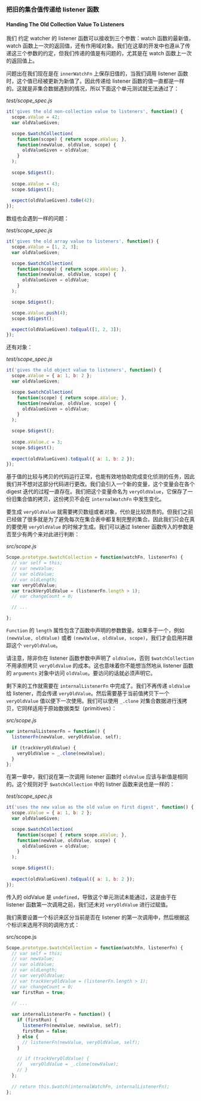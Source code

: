 ### 把旧的集合值传递给 listener 函数
#### Handing The Old Collection Value To Listeners

我们 约定 watcher 的 listener 函数可以接收到三个参数：watch 函数的最新值，watch 函数上一次的返回值，还有作用域对象。我们在这章的开发中也遵从了传递这三个参数的约定，但我们传递的值是有问题的，尤其是在 watch 函数上一次的返回值上。


问题出在我们现在是在 `innerWatchFn` 上保存旧值的，当我们调用 listener 函数时，这个值已经被更新为新值了。因此传递给 listener 函数的值一直都是一样的。这就是非集合数据遇到的情况，所以下面这个单元测试就无法通过了：

_test/scope_spec.js_

```js
it('gives the old non-collection value to listeners', function() {
  scope.aValue = 42;
  var oldValueGiven;

  scope.$watchCollection(
    function(scope) { return scope.aValue; },
    function(newValue, oldValue, scope) {
      oldValueGiven = oldValue;
    }
  );
  
  scope.$digest();
  
  scope.aValue = 43;
  scope.$digest();
  
  expect(oldValueGiven).toBe(42);
});
```

数组也会遇到一样的问题：

_test/scope_spec.js_

```js
it('gives the old array value to listeners', function() {
  scope.aValue = [1, 2, 3];
  var oldValueGiven;

  scope.$watchCollection(
    function(scope) { return scope.aValue; },
    function(newValue, oldValue, scope) {
      oldValueGiven = oldValue;
    }
  );

  scope.$digest();

  scope.aValue.push(4);
  scope.$digest();

  expect(oldValueGiven).toEqual([1, 2, 3]);
});
```

还有对象：

_test/scope_spec.js_

```js
it('gives the old object value to listeners', function() {
  scope.aValue = { a: 1, b: 2 };
  var oldValueGiven;

  scope.$watchCollection(
    function(scope) { return scope.aValue; },
    function(newValue, oldValue, scope) {
      oldValueGiven = oldValue;
    }
  );

  scope.$digest();
  
  scope.aValue.c = 3;
  scope.$digest();
  
  expect(oldValueGiven).toEqual({ a: 1, b: 2 });
});
```

基于值的比较与拷贝的代码运行正常，也能有效地协助完成变化侦测的任务，因此我们并不想对这部分代码进行更改。我们会引入一个新的变量，这个变量会在各个 digest 迭代的过程一直存在。我们把这个变量命名为 `veryOldValue`，它保存了一份旧集合值的拷贝，这份拷贝不会在 `internalWatchFn` 中发生变化。

要生成 `veryOldValue` 就需要拷贝数组或者对象，代价是比较昂贵的。但我们之前已经做了很多就是为了避免每次在集合表中都复制完整的集合。因此我们只会在真的要使用 `veryOldValue` 的时候才生成。我们可以通过 listener 函数传入的参数是否至少有两个来对此进行判断：

_src/scope.js_

```js
Scope.prototype.$watchCollection = function(watchFn, listenerFn) {
  // var self = this;
  // var newValue;
  // var oldValue;
  // var oldLength;
  var veryOldValue;
  var trackVeryOldValue = (listenerFn.length > 1);
  // var changeCount = 0;

  // ...

};
````

`Function` 的 `length` 属性包含了函数中声明的参数数量。如果多于一个，例如`(newValue, oldValue)` 或者 `(newValue, oldValue, scope)`，我们才会启用并跟踪这个 `veryOldValue`。

请注意，除非你在 listener 函数参数中声明了 `oldValue`，否则 `$watchCollection` 不用承担拷贝 `veryOldValue` 的成本。这也意味着你不能想当然地从 listener 函数的 `arguments` 对象中访问 `oldValue`。要访问的话就必须声明它。

剩下来的工作就需要在 `internalListenerFn` 中完成了。我们不再传递 `oldValue` 给 listener，而会传递 `veryOldValue`。然后需要基于当前值拷贝下一个 `veryOldValue` 值以便下一次使用。我们可以使用 `_.clone` 对集合数据进行浅拷贝，它同样适用于原始数据类型（primitives）：

_src/scope.js_

```js
var internalListenerFn = function() {
  listenerFn(newValue, veryOldValue, self);

  if (trackVeryOldValue) {
    veryOldValue = _.clone(newValue);
  }
};
```

在第一章中，我们说在第一次调用 listener 函数时 `oldValue` 应该与新值是相同的。这个规则对于 `$watchCollection` 中的 listner 函数来说也是一样的：

_test/scope_spec.js_

```js
it('uses the new value as the old value on first digest', function() {
  scope.aValue = { a: 1, b: 2 };
  var oldValueGiven;

  scope.$watchCollection(
    function(scope) { return scope.aValue; },
    function(newValue, oldValue, scope) {
      oldValueGiven = oldValue;
    }
  );

  scope.$digest();
  
  expect(oldValueGiven).toEqual({ a: 1, b: 2 });
});
```

传入的 oldValue 是 `undefined`，导致这个单元测试未能通过，这是由于在 listener 函数第一次调用之前，我们还未对 `veryOldValue` 进行过赋值。

我们需要设置一个标识来区分当前是否在 listener 的第一次调用中，然后根据这个标识来选用不同的调用方式：

src/scope.js

```js
Scope.prototype.$watchCollection = function(watchFn, listenerFn) {
  // var self = this;
  // var newValue;
  // var oldValue;
  // var oldLength;
  // var veryOldValue;
  // var trackVeryOldValue = (listenerFn.length > 1);
  // var changeCount = 0;
  var firstRun = true;

  // ...
  
  var internalListenerFn = function() {
    if (firstRun) {
      listenerFn(newValue, newValue, self);
      firstRun = false;
    } else {
      // listenerFn(newValue, veryOldValue, self);
    }

    // if (trackVeryOldValue) {
    //   veryOldValue = _.clone(newValue);
    // }
  };
  
  // return this.$watch(internalWatchFn, internalListenerFn);
};
```